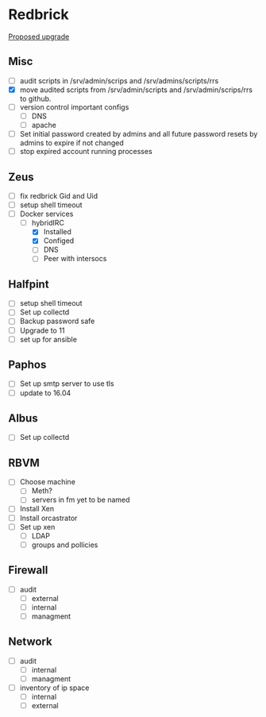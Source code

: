 # Redbrick

[Proposed upgrade](https://www.redbrick.dcu.ie/~d_fens/pub/prop.pdf)

## Misc

- [ ] audit scripts in /srv/admin/scrips and /srv/admins/scripts/rrs
- [x] move audited scripts from /srv/admin/scripts and /srv/admin/scrips/rrs to
      github.
- [ ] version control important configs
  - [ ] DNS
  - [ ] apache
- [ ] Set initial password created by admins and all future password resets by
      admins to expire if not changed
- [ ] stop expired account running processes

## Zeus

- [ ] fix redbrick Gid and Uid
- [ ] setup shell timeout
- [ ] Docker services
  - [ ] hybridIRC
    - [x] Installed
    - [x] Configed
    - [ ] DNS
    - [ ] Peer with intersocs

## Halfpint

- [ ] setup shell timeout
- [ ] Set up collectd
- [ ] Backup password safe
- [ ] Upgrade to 11
- [ ] set up for ansible

## Paphos

- [ ] Set up smtp server to use tls
- [ ] update to 16.04

## Albus

- [ ] Set up collectd

## RBVM

- [ ] Choose machine
  - [ ] Meth?
  - [ ] servers in fm yet to be named
- [ ] Install Xen
- [ ] Install orcastrator
- [ ] Set up xen
  - [ ] LDAP
  - [ ] groups and pollicies

## Firewall

- [ ] audit
  - [ ] external
  - [ ] internal
  - [ ] managment

## Network

- [ ] audit
  - [ ] internal
  - [ ] managment
- [ ] inventory of ip space
  - [ ] internal
  - [ ] external
